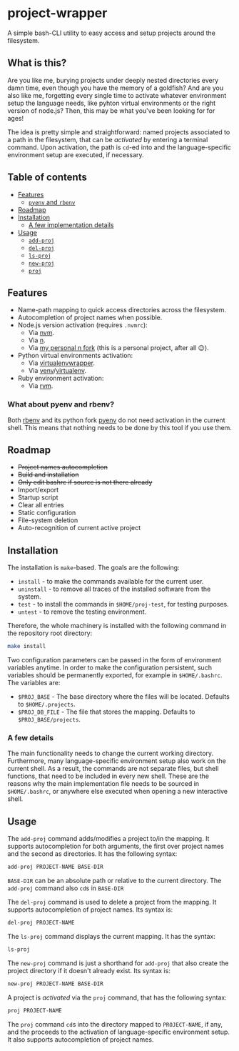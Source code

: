 # project-wrapper

A simple bash-CLI utility to easy access and setup projects around the
filesystem.

## What is this?

Are you like me, burying projects under deeply nested directories every damn
time, even though you have the memory of a goldfish? And are you also like me,
forgetting every single time to activate whatever environment setup the
language needs, like pyhton virtual environments or the right version of
node.js? Then, this may be what you've been looking for for ages!

The idea is pretty simple and straightforward: named projects associated to
a path in the filesystem, that can be *activated* by entering a terminal
command. Upon activation, the path is `cd`-ed into and the language-specific
environment setup are executed, if necessary.

## Table of contents

- [Features](#features)
    - [`pyenv` and `rbenv`](#shims)
- [Roadmap](#roadmap)
- [Installation](#installation)
    - [A few implementation details](#why-source)
- [Usage](#usage)
    - [`add-proj`](#add-proj)
    - [`del-proj`](#del-proj)
    - [`ls-proj`](#ls-proj)
    - [`new-proj`](#new-proj)
    - [`proj`](#proj)

## Features

- Name-path mapping to quick access directories across the filesystem.
- Autocompletion of project names when possible.
- Node.js version activation (requires `.nvmrc`):
    - Via [nvm](https://github.com/creationix/nvm).
    - Via [n](https://github.com/tj/n).
    - Via [my personal n fork](https://github.com/davla/n) (this is a
        personal project, after all 😉).
- Python virtual environments activation:
    - Via [virtualenvwrapper](https://virtualenvwrapper.readthedocs.io/en/latest/).
    - Via [venv](https://docs.python.org/3/library/venv.html)/[virtualenv](https://virtualenv.pypa.io/en/latest/).
- Ruby environment activation:
    - Via [rvm](https://rvm.io/).

### <a name="shims"></a> What about pyenv and rbenv?
Both [rbenv](https://github.com/rbenv/rbenv) and its python fork
[pyenv](https://github.com/pyenv/pyenv) do not need activation in the current
shell. This means that nothing needs to be done by this tool if you use them.

## Roadmap

- ~~Project names autocompletion~~
- ~~Build and installation~~
- ~~Only edit bashrc if source is not there already~~
- Import/export
- Startup script
- Clear all entries
- Static configuration
- File-system deletion
- Auto-recognition of current active project

## Installation

The installation is `make`-based. The goals are the following:
- `install` - to make the commands available for the current user.
- `uninstall` - to remove all traces of the installed software from the system.
- `test` - to install the commands in `$HOME/proj-test`, for testing purposes.
- `untest` - to remove the testing environment.

Therefore, the whole machinery is installed with the following command in the
repository root directory:
```bash
make install
```

Two configuration parameters can be passed in the form of environment variables
anytime. In order to make the configuration persistent, such variables should
be permanently exported, for example in `$HOME/.bashrc`. The variables are:
- `$PROJ_BASE` - The base directory where the files will be located. Defaults
to `$HOME/.projects`.
- `$PROJ_DB_FILE` - The file that stores the mapping. Defaults to `$PROJ_BASE/projects`.

### <a name="why-source"></a> A few details

The main functionality needs to change the current working directory.
Furthermore, many language-specific environment setup also work on the current
shell. As a result, the commands are not separate files, but shell functions,
that need to be included in every new shell. These are the reasons why the
main implementation file needs to be sourced in `$HOME/.bashrc`, or anywhere
else executed when opening a new interactive shell.

## Usage

<a name="add-proj"></a>
The `add-proj` command adds/modifies a project to/in the mapping. It supports
autocompletion for both arguments, the first over project names and the
second as directories. It has the following syntax:
```bash
add-proj PROJECT-NAME BASE-DIR
```
`BASE-DIR` can be an absolute path or relative to the current directory. The
`add-proj` command also `cd`s in `BASE-DIR`

<a name="del-proj"></a>
The `del-proj` command is used to delete a project from the mapping. It
supports autocompletion of project names. Its syntax is:
```bash
del-proj PROJECT-NAME
```

<a name="ls-proj"></a>
The `ls-proj` command displays the current mapping. It has the syntax:
```bash
ls-proj
```

<a name="new-proj"></a>
The `new-proj` command is just a shorthand for `add-proj` that also create the
project directory if it doesn't already exist. Its syntax is:
```bash
new-proj PROJECT-NAME BASE-DIR
```

<a name="proj"></a>
A project is *activated* via the `proj` command, that has the following syntax:
```bash
proj PROJECT-NAME
```
The `proj` command `cd`s into the directory mapped to `PROJECT-NAME`, if any,
and the proceeds to the activation of language-specific environment setup. It
also supports autocompletion of project names.
